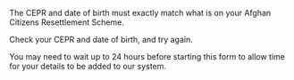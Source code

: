 The CEPR and date of birth must exactly match what is on your Afghan Citizens Resettlement Scheme.

Check your CEPR and date of birth, and try again.

You may need to wait up to 24 hours before starting this form to allow time for your details to be added to our system.

